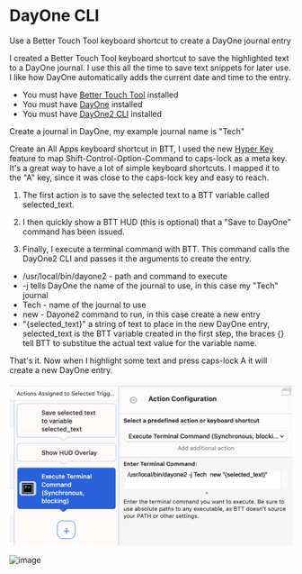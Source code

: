 # DayOne CLI
Use a Better Touch Tool keyboard shortcut to create a DayOne journal entry

I created a Better Touch Tool keyboard shortcut to save the highlighted text to a DayOne journal. I use this all the time to save text snippets for later use. I like how DayOne automatically adds the current date and time to the entry.

* You must have [Better Touch Tool](https://folivora.ai/downloads) installed
* You must have [DayOne](https://dayoneapp.com) installed
* You must have [DayOne2 CLI](https://help.dayoneapp.com/en/articles/435871-command-line-interface-cli) installed

Create a journal in DayOne, my example journal name is "Tech"

Create an All Apps keyboard shortcut in BTT, I used the new [Hyper Key](https://www.macsparky.com/blog/2021/2/hyper-key-via-bettertouchtool) feature to map Shift-Control-Option-Command to caps-lock as a meta key. It's a great way to have a lot of simple keyboard shortcuts. I mapped it to the "A" key, since it was close to the caps-lock key and easy to reach.

1. The first action is to save the selected text to a BTT variable called selected_text.

2. I then quickly show a BTT HUD (this is optional) that a "Save to DayOne" command has been issued.

3. Finally, I execute a terminal command with BTT. This command calls the DayOne2 CLI and passes it the arguments to create the entry.

* /usr/local/bin/dayone2 - path and command to execute
* -j tells DayOne the name of the journal to use, in this case my "Tech" journal
* Tech - name of the journal to use
* new - Dayone2 command to run, in this case create a new entry
* "{selected_text}" a string of text to place in the new DayOne entry, selected_text is the BTT variable created in the first step, the braces {} tell BTT to substitue the actual text value for the variable name.

That's it. Now when I highlight some text and press caps-lock A it will create a new DayOne entry.

![BTT Command](https://github.com/dougpark/dayone/blob/main/btt_dayone.png?raw=true)

<img width="115" alt="image" src="https://user-images.githubusercontent.com/20155398/109350620-67846480-783d-11eb-9b3e-b7d50317ab07.png">


